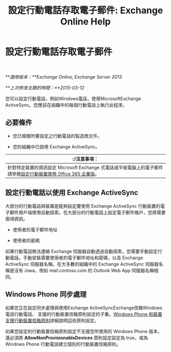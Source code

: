 ﻿---
title: '設定行動電話存取電子郵件: Exchange Online Help'
TOCTitle: 設定行動電話存取電子郵件
ms:assetid: 8d6e2cea-265a-43d9-a074-076f35658436
ms:mtpsurl: https://technet.microsoft.com/zh-tw/library/Bb123704(v=EXCHG.150)
ms:contentKeyID: 52062367
ms.date: 05/23/2018
mtps_version: v=EXCHG.150
ms.translationtype: MT
---

# 設定行動電話存取電子郵件

 

_**適用版本：**Exchange Online, Exchange Server 2013_

_**上次修改主題的時間：**2015-03-12_

您可以設定行動電話，例如Windows電話，使用MicrosoftExchange ActiveSync。您應該在組織中的每個行動電話上執行此程序。

## 必要條件

  - 您已檢閱所要設定之行動電話的製造商文件。

  - 您的組織中已啟用 Exchange ActiveSync。

<table>
<thead>
<tr class="header">
<th><img src="images/Bb124558.note(EXCHG.150).gif" title="注意事項" alt="注意事項" />注意事項：</th>
</tr>
</thead>
<tbody>
<tr class="odd">
<td>針對特定裝置的資訊設定 Microsoft Exchange 式電話或平板電腦上的電子郵件請參閱<a href="https://support.office.com/en-us/article/set-up-a-mobile-device-using-office-365-for-business-7dabb6cb-0046-40b6-81fe-767e0b1f014f">設定行動裝置使用 Office 365 企業版</a>。</td>
</tr>
</tbody>
</table>


## 設定行動電話以使用 Exchange ActiveSync

大部分的行動電話與裝置是能夠設定要使用 Exchange ActiveSync 行動裝置的電子郵件用戶端使用自動探索。在大部分的行動電話上設定電子郵件帳戶，您將需要兩項資訊。

  - 使用者的電子郵件地址

  - 使用者的密碼

如果行動電話無法連絡 Exchange 伺服器自動透過自動探索，您需要手動設定行動電話。手動安裝需要使用者的電子郵件地址和密碼，以及 Exchange ActiveSync 伺服器名稱。在大多數的組織中的 Exchange ActiveSync 伺服器名稱是沒有 /owa，例如 mail.contoso.com 的 Outlook Web App 伺服器名稱相同。

## Windows Phone 同步處理

如果您正在設定同步處理與使用Exchange ActiveSyncExchange信箱Windows電話行動電話、 支援的行動裝置信箱原則設定的子集。[Windows Phone 和裝置支援行動裝置信箱原則](supported-mobile-device-mailbox-policies-for-windows-phones-and-devices-exchange-2013-help.md)詳細說明這些原則設定。

如果您設定的行動裝置信箱原則設定不支援您所使用的 Windows Phone 版本，還必須將 **AllowNonProvisionableDevices** 原則設定設定為 true，或為 Windows Phone 行動電話建立個別的行動裝置信箱原則。

